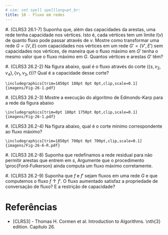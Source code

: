 ```yaml
---
# vim: set spell spelllang=pt_br:
title: 10 - Fluxo em redes
---
```


#. (CLRS3 26.1-7) Suponha que, além das capacidades da arestas, uma rede tenha capacidade nos vértices. Isto é, cada vértices tem um limite $l(v)$ de quanto fluxo pode passar através de $v$. Mostre como transformar uma rede $G = (V, E)$ com capacidades nos vértices em um rede $G' = (V', E')$ sem capacidades nos vértices, de maneira que o fluxo máximo em $G'$ tenha o mesmo valor que o fluxo máximo em $G$. Quantos vértices e arestas $G'$ têm?

#. (CLRS3 26.2-2) Na figura abaixo, qual é o fluxo através do corte $(\{ s, v_2, v_4 \}, \{ v_1, v_3, t \})$? Qual é a capacidade desse corte?

    \includegraphics[trim=1850pt 180pt 0pt 0pt,clip,scale=0.1]{imagens/Fig-26-1.pdf}

#. (CLRS3 26.2-3) Mostre a execução do algoritmo de Edmonds-Karp para a rede da figura abaixo

    \includegraphics[trim=0pt 180pt 1750pt 0pt,clip,scale=0.1]{imagens/Fig-26-1.pdf}

#. (CLRS3 26.2-4) Na figura abaixo, qual é o corte mínimo correspondente ao fluxo máximo?

    \includegraphics[trim=1850pt 700pt 0pt 700pt,clip,scale=0.1]{imagens/Fig-26-6-R.pdf}

#. (CLRS3 26.2-8) Suponha que redefinamos a rede residual para não permitir arestas que entrem em $s$, Argumente que o procedimento \proc{Ford-Fulkerson} ainda computa um fluxo máximo corretamente.

#. (CLRS3 26.2-9) Suponha que $f$ e $f'$ sejam fluxos em uma rede $G$ e que computemos o fluxo $f \uparrow f'$. O fluxo aumentado satisfaz a propriedade de conversação de fluxo? E a restrição de capacidade?


# Referências

-   [CLRS3] - Thomas H. Cormen et al. Introduction to Algorithms. \nth{3} edition. Capítulo 26.
